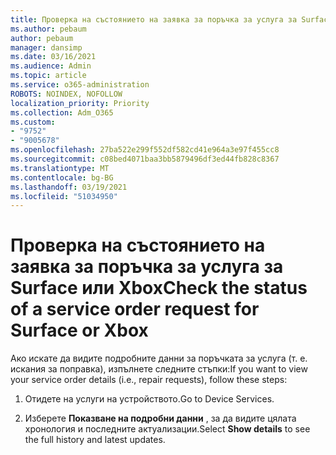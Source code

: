```yaml
---
title: Проверка на състоянието на заявка за поръчка за услуга за Surface или Xbox
ms.author: pebaum
author: pebaum
manager: dansimp
ms.date: 03/16/2021
ms.audience: Admin
ms.topic: article
ms.service: o365-administration
ROBOTS: NOINDEX, NOFOLLOW
localization_priority: Priority
ms.collection: Adm_O365
ms.custom:
- "9752"
- "9005678"
ms.openlocfilehash: 27ba522e299f552df582cd41e964a3e97f455cc8
ms.sourcegitcommit: c08bed4071baa3bb5879496df3ed44fb828c8367
ms.translationtype: MT
ms.contentlocale: bg-BG
ms.lasthandoff: 03/19/2021
ms.locfileid: "51034950"
---
```

# <a name="check-the-status-of-a-service-order-request-for-surface-or-xbox"></a><span data-ttu-id="ca3c8-102">Проверка на състоянието на заявка за поръчка за услуга за Surface или Xbox</span><span class="sxs-lookup"><span data-stu-id="ca3c8-102">Check the status of a service order request for Surface or Xbox</span></span>

<span data-ttu-id="ca3c8-103">Ако искате да видите подробните данни за поръчката за услуга (т. е. искания за поправка), изпълнете следните стъпки:</span><span class="sxs-lookup"><span data-stu-id="ca3c8-103">If you want to view your service order details (i.e., repair requests), follow these steps:</span></span>

1. <span data-ttu-id="ca3c8-104">Отидете на услуги на устройството.</span><span class="sxs-lookup"><span data-stu-id="ca3c8-104">Go to Device Services.</span></span>

1. <span data-ttu-id="ca3c8-105">Изберете **Показване на подробни данни** , за да видите цялата хронология и последните актуализации.</span><span class="sxs-lookup"><span data-stu-id="ca3c8-105">Select **Show details** to see the full history and latest updates.</span></span>

